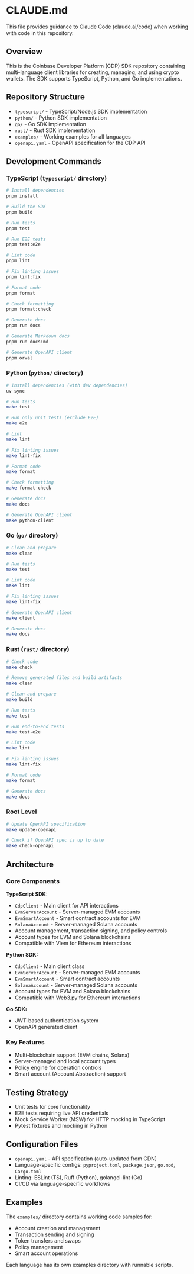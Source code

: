 # CLAUDE.md

This file provides guidance to Claude Code (claude.ai/code) when working with code in this repository.

## Overview

This is the Coinbase Developer Platform (CDP) SDK repository containing multi-language client libraries for creating, managing, and using crypto wallets. The SDK supports TypeScript, Python, and Go implementations.

## Repository Structure

- `typescript/` - TypeScript/Node.js SDK implementation
- `python/` - Python SDK implementation
- `go/` - Go SDK implementation
- `rust/` - Rust SDK implementation
- `examples/` - Working examples for all languages
- `openapi.yaml` - OpenAPI specification for the CDP API

## Development Commands

### TypeScript (`typescript/` directory)

```bash
# Install dependencies
pnpm install

# Build the SDK
pnpm build

# Run tests
pnpm test

# Run E2E tests
pnpm test:e2e

# Lint code
pnpm lint

# Fix linting issues
pnpm lint:fix

# Format code
pnpm format

# Check formatting
pnpm format:check

# Generate docs
pnpm run docs

# Generate Markdown docs
pnpm run docs:md

# Generate OpenAPI client
pnpm orval
```

### Python (`python/` directory)

```bash
# Install dependencies (with dev dependencies)
uv sync

# Run tests
make test

# Run only unit tests (exclude E2E)
make e2e

# Lint
make lint

# Fix linting issues
make lint-fix

# Format code
make format

# Check formatting
make format-check

# Generate docs
make docs

# Generate OpenAPI client
make python-client
```

### Go (`go/` directory)

```bash
# Clean and prepare
make clean

# Run tests
make test

# Lint code
make lint

# Fix linting issues
make lint-fix

# Generate OpenAPI client
make client

# Generate docs
make docs
```

### Rust (`rust/` directory)

```bash
# Check code
make check

# Remove generated files and build artifacts
make clean

# Clean and prepare
make build

# Run tests
make test

# Run end-to-end tests
make test-e2e

# Lint code
make lint

# Fix linting issues
make lint-fix

# Format code
make format

# Generate docs
make docs
```

### Root Level

```bash
# Update OpenAPI specification
make update-openapi

# Check if OpenAPI spec is up to date
make check-openapi
```

## Architecture

### Core Components

**TypeScript SDK:**

- `CdpClient` - Main client for API interactions
- `EvmServerAccount` - Server-managed EVM accounts
- `EvmSmartAccount` - Smart contract accounts for EVM
- `SolanaAccount` - Server-managed Solana accounts
- Account management, transaction signing, and policy controls
- Account types for EVM and Solana blockchains
- Compatible with Viem for Ethereum interactions

**Python SDK:**

- `CdpClient` - Main client class
- `EvmServerAccount` - Server-managed EVM accounts
- `EvmSmartAccount` - Smart contract accounts
- `SolanaAccount` - Server-managed Solana accounts
- Account types for EVM and Solana blockchains
- Compatible with Web3.py for Ethereum interactions

**Go SDK:**

- JWT-based authentication system
- OpenAPI generated client

### Key Features

- Multi-blockchain support (EVM chains, Solana)
- Server-managed and local account types
- Policy engine for operation controls
- Smart account (Account Abstraction) support

## Testing Strategy

- Unit tests for core functionality
- E2E tests requiring live API credentials
- Mock Service Worker (MSW) for HTTP mocking in TypeScript
- Pytest fixtures and mocking in Python

## Configuration Files

- `openapi.yaml` - API specification (auto-updated from CDN)
- Language-specific configs: `pyproject.toml`, `package.json`, `go.mod`, `Cargo.toml`
- Linting: ESLint (TS), Ruff (Python), golangci-lint (Go)
- CI/CD via language-specific workflows

## Examples

The `examples/` directory contains working code samples for:

- Account creation and management
- Transaction sending and signing
- Token transfers and swaps
- Policy management
- Smart account operations

Each language has its own examples directory with runnable scripts.
